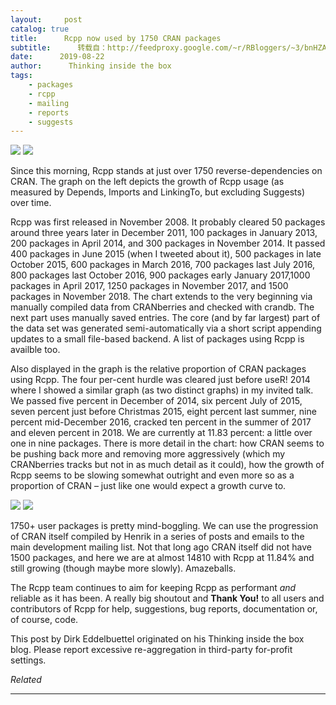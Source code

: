 ```yaml
---
layout:     post
catalog: true
title:      Rcpp now used by 1750 CRAN packages
subtitle:      转载自：http://feedproxy.google.com/~r/RBloggers/~3/bnHZAhm9D10/
date:      2019-08-22
author:      Thinking inside the box
tags:
    - packages
    - rcpp
    - mailing
    - reports
    - suggests
---
```







![](https://i0.wp.com/dirk.eddelbuettel.com/blog/code/rcpp/RcppGrowth_2019-08-21.png?w=450&is-pending-load=1)
![](https://i0.wp.com/dirk.eddelbuettel.com/blog/code/rcpp/RcppGrowth_2019-08-21.png?w=450)


Since this morning, Rcpp stands at just over 1750 reverse-dependencies on CRAN. The graph on the left depicts the growth of Rcpp usage (as measured by Depends, Imports and LinkingTo, but excluding Suggests) over time.

Rcpp was first released in November 2008. It probably cleared 50 packages around three years later in December 2011, 100 packages in January 2013, 200 packages in April 2014, and 300 packages in November 2014. It passed 400 packages in June 2015 (when I tweeted about it), 500 packages in late October 2015, 600 packages in March 2016, 700 packages last July 2016, 800 packages last October 2016, 900 packages early January 2017,1000 packages in April 2017, 1250 packages in November 2017, and 1500 packages in November 2018. The chart extends to the very beginning via manually compiled data from CRANberries and checked with crandb. The next part uses manually saved entries. The core (and by far largest) part of the data set was generated semi-automatically via a short script appending updates to a small file-based backend. A list of packages using Rcpp is availble too.

Also displayed in the graph is the relative proportion of CRAN packages using Rcpp. The four per-cent hurdle was cleared just before useR! 2014 where I showed a similar graph (as two distinct graphs) in my invited talk. We passed five percent in December of 2014, six percent July of 2015, seven percent just before Christmas 2015, eight percent last summer, nine percent mid-December 2016, cracked ten percent in the summer of 2017 and eleven percent in 2018. We are currently at 11.83 percent: a little over one in nine packages. There is more detail in the chart: how CRAN seems to be pushing back more and removing more aggressively (which my CRANberries tracks but not in as much detail as it could), how the growth of Rcpp seems to be slowing somewhat outright and even more so as a proportion of CRAN – just like one would expect a growth curve to.

![](https://i1.wp.com/dirk.eddelbuettel.com/blog/code/rcpp/rcpp_1753.png?w=450&is-pending-load=1)
![](https://i1.wp.com/dirk.eddelbuettel.com/blog/code/rcpp/rcpp_1753.png?w=450)


1750+ user packages is pretty mind-boggling. We can use the progression of CRAN itself compiled by Henrik in a series of posts and emails to the main development mailing list. Not that long ago CRAN itself did not have 1500 packages, and here we are at almost 14810 with Rcpp at 11.84% and still growing (though maybe more slowly). Amazeballs.

The Rcpp team continues to aim for keeping Rcpp as performant *and* reliable as it has been. A really big shoutout and **Thank You!** to all users and contributors of Rcpp for help, suggestions, bug reports, documentation or, of course, code.


This post by Dirk Eddelbuettel originated on his Thinking inside the box blog. Please report excessive re-aggregation in third-party for-profit settings.




*Related*






---
